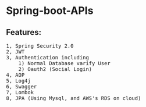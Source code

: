 # Spring-boot-APIs

## Features:
<pre>
1, Spring Security 2.0
2, JWT
3, Authentication including 
    1) Normal Database varify User 
    2) Oauth2 (Social Login)
4, AOP
5, Log4j
6, Swagger
7, Lombok
8, JPA (Using Mysql, and AWS's RDS on cloud)
</pre>
